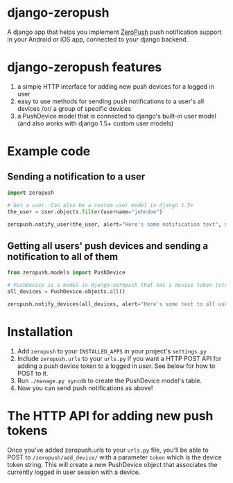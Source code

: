 django-zeropush
===============

A django app that helps you implement [ZeroPush](http://zeropush.com) push notification support in your Android or iOS app, connected to your django backend.

# django-zeropush features

1. a simple HTTP interface for adding new push devices for a logged in user
2. easy to use methods for sending push notifications to a user's all devices /or/ a group of specific devices
3. a PushDevice model that is connected to django's built-in user model (and also works with django 1.5+ custom user models)

# Example code

## Sending a notification to a user
```python
import zeropush

# Get a user. Can also be a custom user model in django 1.5+
the_user = User.objects.filter(username="johndoe")

zeropush.notify_user(the_user, alert="Here's some notification text", sound="default", badge_number=1)
```

## Getting all users' push devices and sending a notification to all of them
```python
from zeropush.models import PushDevice

# PushDevice is a model in django-zeropush that has a device token (string) and is connected to a django user.
all_devices = PushDevice.objects.all()

zeropush.notify_devices(all_devices, alert="Here's some text to all users")
```

# Installation

1. Add `zeropush` to your `INSTALLED_APPS` in your project's `settings.py`
2. Include `zeropush.urls` to your `urls.py` if you want a HTTP POST API for adding a push device token to a logged in user. See below for how to POST to it.
3. Run `./manage.py syncdb` to create the PushDevice model's table.
4. Now you can send push notifications as above!

# The HTTP API for adding new push tokens

Once you've added zeropush.urls to your `urls.py` file, you'll be able to POST to `/zeropush/add_device/` with a parameter `token` which is the device token string. This will create a new PushDevice object that associates the currently logged in user session with a device.



